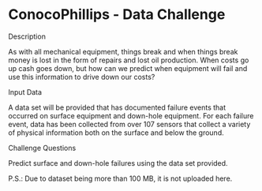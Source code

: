 # ConocoPhillips - Data Challenge
Description

As with all mechanical equipment, things break and when things break money is lost in the form of repairs and lost oil production. 
When costs go up cash goes down, but how can we predict when equipment will fail and use this information to drive down our costs?

Input Data

A data set will be provided that has documented failure events that occurred on surface equipment and down-hole equipment. For each failure event, data has been collected from over 107 sensors that collect a variety of physical information both on the surface and below the ground.

Challenge Questions

Predict surface and down-hole failures using the data set provided.

P.S.: Due to dataset being more than 100 MB, it is not uploaded here.
